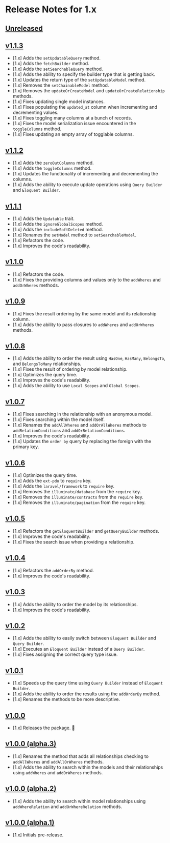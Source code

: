 # Release Notes for 1.x

## [Unreleased](https://github.com/mahmoudmohamedramadan/easy-model/compare/v1.1.3...1.x)

## [v1.1.3](https://github.com/mahmoudmohamedramadan/easy-model/releases/tag/v1.1.3)

- [1.x] Adds the `setUpdatableQuery` method.
- [1.x] Adds the `fetchBuilder` method.
- [1.x] Adds the `setSearchableQuery` method.
- [1.x] Adds the ability to specify the builder type that is getting back.
- [1.x] Updates the return type of the `setUpdatableModel` method.
- [1.x] Removes the `setChainableModel` method.
- [1.x] Removes the `updateOrCreateModel` and `updateOrCreateRelationship` methods.
- [1.x] Fixes updating single model instances.
- [1.x] Fixes populating the `updated_at` column when incrementing and decrementing values.
- [1.x] Fixes toggling many columns at a bunch of records.
- [1.x] Fixes the model serialization issue encountered in the `toggleColumns` method.
- [1.x] Fixes updating an empty array of togglable columns.

## [v1.1.2](https://github.com/mahmoudmohamedramadan/easy-model/releases/tag/v1.1.2)

- [1.x] Adds the `zeroOutColumns` method.
- [1.x] Adds the `toggleColumns` method.
- [1.x] Updates the functionality of incrementing and decrementing the columns.
- [1.x] Adds the ability to execute update operations using `Query Builder` and `Eloquent Builder`.

## [v1.1.1](https://github.com/mahmoudmohamedramadan/easy-model/releases/tag/v1.1.1)

- [1.x] Adds the `Updatable` trait.
- [1.x] Adds the `ignoreGlobalScopes` method.
- [1.x] Adds the `includeSoftDeleted` method.
- [1.x] Renames the `setModel` method to `setSearchableModel`.
- [1.x] Refactors the code.
- [1.x] Improves the code's readability.

## [v1.1.0](https://github.com/mahmoudmohamedramadan/easy-model/releases/tag/v1.1.0)

- [1.x] Refactors the code.
- [1.x] Fixes the providing columns and values only to the `addWheres` and `addOrWheres` methods.

## [v1.0.9](https://github.com/mahmoudmohamedramadan/easy-model/releases/tag/v1.0.9)

- [1.x] Fixes the result ordering by the same model and its relationship column.
- [1.x] Adds the ability to pass closures to `addWheres` and `addOrWheres` methods.

## [v1.0.8](https://github.com/mahmoudmohamedramadan/easy-model/releases/tag/v1.0.8)

- [1.x] Adds the ability to order the result using `HasOne`, `HasMany`, `BelongsTo`, and `BelongsToMany` relationships.
- [1.x] Fixes the result of ordering by model relationship.
- [1.x] Optimizes the query time.
- [1.x] Improves the code's readability.
- [1.x] Adds the ability to use `Local Scopes` and `Global Scopes`.

## [v1.0.7](https://github.com/mahmoudmohamedramadan/easy-model/releases/tag/v1.0.7)

- [1.x] Fixes searching in the relationship with an anonymous model.
- [1.x] Fixes searching within the model itself.
- [1.x] Renames the `addAllWheres` and `addOrAllWheres` methods to `addRelationConditions` and `addOrRelationConditions`.
- [1.x] Improves the code's readability.
- [1.x] Updates the `order by` query by replacing the foreign with the primary key.

## [v1.0.6](https://github.com/mahmoudmohamedramadan/easy-model/releases/tag/v1.0.6)

- [1.x] Optimizes the query time.
- [1.x] Adds the `ext-pdo` to `require` key.
- [1.x] Adds the `laravel/framework` to `require` key.
- [1.x] Removes the `illuminate/database` from the `require` key.
- [1.x] Removes the `illuminate/contracts` from the `require` key.
- [1.x] Removes the `illuminate/pagination` from the `require` key.

## [v1.0.5](https://github.com/mahmoudmohamedramadan/easy-model/releases/tag/v1.0.5)

- [1.x] Refactors the `getEloquentBuilder` and `getQueryBuilder` methods.
- [1.x] Improves the code's readability.
- [1.x] Fixes the search issue when providing a relationship.

## [v1.0.4](https://github.com/mahmoudmohamedramadan/easy-model/releases/tag/v1.0.4)

- [1.x] Refactors the `addOrderBy` method.
- [1.x] Improves the code's readability.

## [v1.0.3](https://github.com/mahmoudmohamedramadan/easy-model/releases/tag/v1.0.3)

- [1.x] Adds the ability to order the model by its relationships.
- [1.x] Improves the code's readability.

## [v1.0.2](https://github.com/mahmoudmohamedramadan/easy-model/releases/tag/v1.0.2)

- [1.x] Adds the ability to easily switch between `Eloquent Builder` and `Query Builder`.
- [1.x] Executes an `Eloquent Builder` instead of a `Query Builder`.
- [1.x] Fixes assigning the correct query type issue.

## [v1.0.1](https://github.com/mahmoudmohamedramadan/easy-model/releases/tag/v1.0.1)

- [1.x] Speeds up the query time using `Query Builder` instead of `Eloquent Builder`.
- [1.x] Adds the ability to order the results using the `addOrderBy` method.
- [1.x] Renames the methods to be more descriptive.

## [v1.0.0](https://github.com/mahmoudmohamedramadan/easy-model/releases/tag/v1.0.0)

- [1.x] Releases the package. 🎉

## [v1.0.0 (alpha.3)](https://github.com/mahmoudmohamedramadan/easy-model/releases/tag/v1.0.0-alpha.3)

- [1.x] Renames the method that adds all relationships checking to `addAllWheres` and `addAllOrWheres` methods.
- [1.x] Adds the ability to search within the models and their relationships using `addWheres` and `addOrWheres` methods.

## [v1.0.0 (alpha.2)](https://github.com/mahmoudmohamedramadan/easy-model/releases/tag/v1.0.0-alpha.2)

- [1.x] Adds the ability to search within model relationships using `addWhereRelation` and `addOrWhereRelation` methods.

## [v1.0.0 (alpha.1)](https://github.com/mahmoudmohamedramadan/easy-model/releases/tag/v1.0.0-alpha.1)

- [1.x] Initials pre-release.
